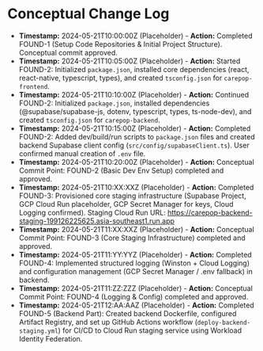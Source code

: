 # Conceptual Change Log

*   **Timestamp:** 2024-05-21T10:00:00Z (Placeholder) - **Action:** Completed FOUND-1 (Setup Code Repositories & Initial Project Structure). Conceptual commit approved. 
*   **Timestamp:** 2024-05-21T10:05:00Z (Placeholder) - **Action:** Started FOUND-2: Initialized `package.json`, installed core dependencies (react, react-native, typescript, types), and created `tsconfig.json` for `carepop-frontend`.
*   **Timestamp:** 2024-05-21T10:10:00Z (Placeholder) - **Action:** Continued FOUND-2: Initialized `package.json`, installed dependencies (@supabase/supabase-js, dotenv, typescript, types, ts-node-dev), and created `tsconfig.json` for `carepop-backend`. 
*   **Timestamp:** 2024-05-21T10:15:00Z (Placeholder) - **Action:** Completed FOUND-2: Added dev/build/run scripts to `package.json` files and created backend Supabase client config (`src/config/supabaseClient.ts`). User confirmed manual creation of `.env` file.
*   **Timestamp:** 2024-05-21T10:20:00Z (Placeholder) - **Action:** Conceptual Commit Point: FOUND-2 (Basic Dev Env Setup) completed and approved. 
*   **Timestamp:** 2024-05-21T10:XX:XXZ (Placeholder) - **Action:** Completed FOUND-3: Provisioned core staging infrastructure (Supabase Project, GCP Cloud Run placeholder, GCP Secret Manager for keys, Cloud Logging confirmed). Staging Cloud Run URL: https://carepop-backend-staging-199126225625.asia-southeast1.run.app
*   **Timestamp:** 2024-05-21T11:XX:XXZ (Placeholder) - **Action:** Conceptual Commit Point: FOUND-3 (Core Staging Infrastructure) completed and approved.
*   **Timestamp:** 2024-05-21T11:YY:YYZ (Placeholder) - **Action:** Completed FOUND-4: Implemented structured logging (Winston + Cloud Logging) and configuration management (GCP Secret Manager / .env fallback) in backend.
*   **Timestamp:** 2024-05-21T11:ZZ:ZZZ (Placeholder) - **Action:** Conceptual Commit Point: FOUND-4 (Logging & Config) completed and approved.
*   **Timestamp:** 2024-05-21T12:AA:AAZ (Placeholder) - **Action:** Completed FOUND-5 (Backend Part): Created backend Dockerfile, configured Artifact Registry, and set up GitHub Actions workflow (`deploy-backend-staging.yml`) for CI/CD to Cloud Run staging service using Workload Identity Federation. 